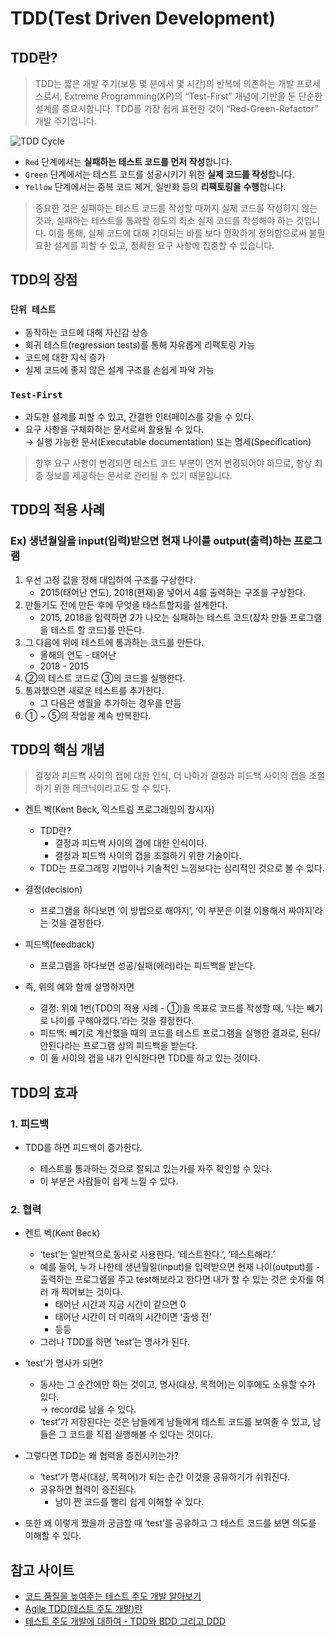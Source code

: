 # TDD(Test Driven Development)

## TDD란?

> TDD는 짧은 개발 주기(보통 몇 분에서 몇 시간)의 반복에 의존하는 개발 프로세스로서, Extreme Programming(XP)의 “Test-First” 개념에 기반을 둔 단순한 설계를 중요시합니다. TDD를 가장 쉽게 표현한 것이 “Red-Green-Refactor” 개발 주기입니다.

![TDD Cycle](https://cdn-images-1.medium.com/max/1600/1*jFw7ZZMoVcsEYM_fS33DBA.gif)

- `Red` 단계에서는 **실패하는 테스트 코드를 먼저 작성**합니다.
- `Green` 단계에서는 테스트 코드를 성공시키기 위한 **실제 코드를 작성**합니다.
- `Yellow` 단계에서는 중복 코드 제거, 일반화 등의 **리팩토링을 수행**합니다.

> 중요한 것은 실패하는 테스트 코드를 작성할 때까지 실제 코드를 작성하지 않는 것과, 실패하는 테스트를 통과할 정도의 최소 실제 코드를 작성해야 하는 것입니다. 이를 통해, 실제 코드에 대해 기대되는 바를 보다 명확하게 정의함으로써 불필요한 설계를 피할 수 있고, 정확한 요구 사항에 집중할 수 있습니다.

## TDD의 장점

### `단위 테스트`

- 동작하는 코드에 대해 자신감 상승
- 회귀 테스트(regression tests)를 통해 자유롭게 리팩토링 가능
- 코드에 대한 지식 증가
- 실제 코드에 좋지 않은 설계 구조를 손쉽게 파악 가능

### `Test-First`

- 과도한 설계를 피할 수 있고, 간결한 인터페이스를 갖을 수 있다.
- 요구 사항을 구체화하는 문서로써 활용될 수 있다.  
    → 실행 가능한 문서(Executable documentation) 또는 명세(Specification)

> 향후 요구 사항이 변경되면 테스트 코드 부분이 먼저 변경되어야 하므로, 항상 최종 정보를 제공하는 문서로 관리될 수 있기 때문입니다.


## TDD의 적용 사례

### Ex) 생년월일을 input(입력)받으면 현재 나이를 output(출력)하는 프로그램

1. 우선 고정 값을 정해 대입하여 구조를 구상한다.
    - 2015(태어난 연도), 2018(현재)을 넣어서 4를 출력하는 구조를 구상한다.
2. 만들기도 전에 만든 후에 무엇을 테스트할지를 설계한다.
    - 2015, 2018을 입력하면 2가 나오는 실패하는 테스트 코드(장차 만들 프로그램을 테스트 할 코드)를 만든다.
3. 그 다음에 위에 테스트에 통과하는 코드를 만든다.
    - 올해의 연도 - 태어난
    - 2018 - 2015
4. ②의 테스트 코드로 ③의 코드를 실행한다.
5. 통과했으면 새로운 테스트를 추가한다.
    - 그 다음은 생월을 추가하는 경우를 만듬
6. ① ~ ⑤의 작업을 계속 반복한다.

## TDD의 핵심 개념

> 결정과 피드백 사이의 갭에 대한 인식, 더 나아가 결정과 피드백 사이의 갭을 조절하기 위한 테크닉이라고도 할 수 있다.

- 켄트 벡(Kent Beck, 익스트림 프로그래밍의 창시자)
    - TDD란?
        - 결정과 피드백 사이의 갭에 대한 인식이다.
        - 결정과 피드백 사이의 갭을 조절하기 위한 기술이다.
    - TDD는 프로그래밍 기법이나 기술적인 느낌보다는 심리적인 것으로 볼 수 있다.

- 결정(decision)
    - 프로그램을 하다보면 ‘이 방법으로 해야지’, ‘이 부분은 이걸 이용해서 짜야지’라는 것을 결정한다.

- 피드백(feedback)
    - 프로그램을 하다보면 성공/실패(에러)라는 피드백을 받는다.

- 즉, 위의 예와 함께 설명하자면
    - 결정: 위에 1번(TDD의 적용 사례 - ①)을 목표로 코드를 작성할 때, ‘나는 빼기로 나이를 구해야겠다.’라는 것을 결정한다.
    - 피드백: 빼기로 계산했을 때의 코드를 테스트 프로그램을 실행한 결과로, 된다/안된다라는 프로그램 상의 피드백을 받는다.
    - 이 둘 사이의 갭을 내가 인식한다면 TDD를 하고 있는 것이다.

## TDD의 효과

### 1. 피드백

- TDD를 하면 피드백이 증가한다.

    - 테스트를 통과하는 것으로 잘되고 있는가를 자주 확인할 수 있다.
    - 이 부분은 사람들이 쉽게 느낄 수 있다.

### 2. 협력

- 켄트 벡(Kent Beck)

    - ‘test’는 일반적으로 동사로 사용한다. ‘테스트한다.’, ‘테스트해라.’
    - 예를 들어, 누가 나한테 생년월일(input)을 입력받으면 현재 나이(output)를 - 출력하는 프로그램을 주고 test해보라고 한다면 내가 할 수 있는 것은 숫자를 여러 개 찍어보는 것이다.
        - 태어난 시간과 지금 시간이 같으면 0
        - 태어난 시간이 더 미래의 시간이면 ‘출생 전’
        - 등등
    - 그러나 TDD를 하면 ‘test’는 명사가 된다.

- ‘test’가 명사가 되면?
    - 동사는 그 순간에만 하는 것이고, 명사(대상, 목적어)는 이후에도 소유할 수가 있다.  
    → record로 남을 수 있다.
    - ‘test’가 저장된다는 것은 남들에게 남들에게 테스트 코드를 보여줄 수 있고, 남들은 그 코드를 직접 실행해볼 수 있다는 것이다.

- 그렇다면 TDD는 왜 협력을 증진시키는가?
    - ‘test’가 명사(대상, 목적어)가 되는 순간 이것을 공유하기가 쉬워진다.
    - 공유하면 협력이 증진된다.
        - 남이 짠 코드를 빨리 쉽게 이해할 수 있다.

- 또한 왜 이렇게 짰을까 궁금할 때 ‘test’를 공유하고 그 테스트 코드를 보면 의도를 이해할 수 있다.

## 참고 사이트

- [코드 품질을 높여주는 테스트 주도 개발 알아보기](https://www.samsungsds.com/global/ko/support/insights/Test-Driven-Development.html)
- [Agile TDD(테스트 주도 개발)란](https://gmlwjd9405.github.io/2018/06/03/agile-tdd.html)
- [테스트 주도 개발에 대하여 - TDD와 BDD 그리고 DDD](https://asfirstalways.tistory.com/296)